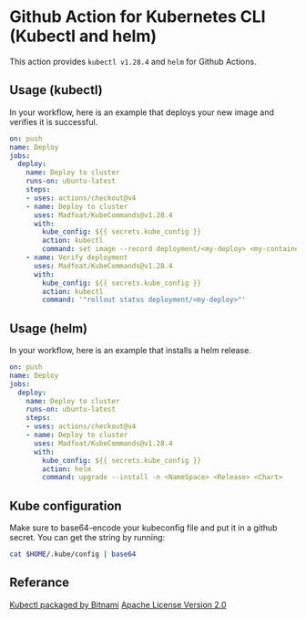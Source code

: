 # Github Action for Kubernetes CLI (Kubectl and helm)

This action provides `kubectl v1.28.4` and `helm` for Github Actions.

## Usage (kubectl)

In your workflow, here is an example that deploys your new image and verifies it is successful.

```yaml
on: push
name: Deploy
jobs:
  deploy:
    name: Deploy to cluster
    runs-on: ubuntu-latest
    steps:
    - uses: actions/checkout@v4
    - name: Deploy to cluster
      uses: Madfoat/KubeCommands@v1.28.4
      with:
        kube_config: ${{ secrets.kube_config }}
        action: kubectl
        command: set image --record deployment/<my-deploy> <my-container>=<my-image>:<new-tag>
    - name: Verify deployment
      uses: Madfoat/KubeCommands@v1.28.4
      with:
        kube_config: ${{ secrets.kube_config }}
        action: kubectl
        command: '"rollout status deployment/<my-deploy>"'
```

## Usage (helm)

In your workflow, here is an example that installs a helm release.

```yaml
on: push
name: Deploy
jobs:
  deploy:
    name: Deploy to cluster
    runs-on: ubuntu-latest
    steps:
    - uses: actions/checkout@v4
    - name: Deploy to cluster
      uses: Madfoat/KubeCommands@v1.28.4
      with:
        kube_config: ${{ secrets.kube_config }}
        action: helm
        command: upgrade --install -n <NameSpace> <Release> <Chart>
```


## Kube configuration

Make sure to base64-encode your kubeconfig file and put it in a github secret.  You can get the string by running:

```bash
cat $HOME/.kube/config | base64
```

## Referance

  [Kubectl packaged by Bitnami](https://github.com/bitnami/containers/tree/main/bitnami/kubectl)
  [Apache License Version 2.0](https://www.apache.org/licenses/LICENSE-2.0)

